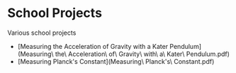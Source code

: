 
# School Projects

Various school projects

* [Measuring the Acceleration of Gravity with a Kater Pendulum](Measuring\ the\ Acceleration\ of\ Gravity\ with\ a\ Kater\ Pendulum.pdf)
* [Measuring Planck's Constant](Measuring\ Planck's\ Constant.pdf)




